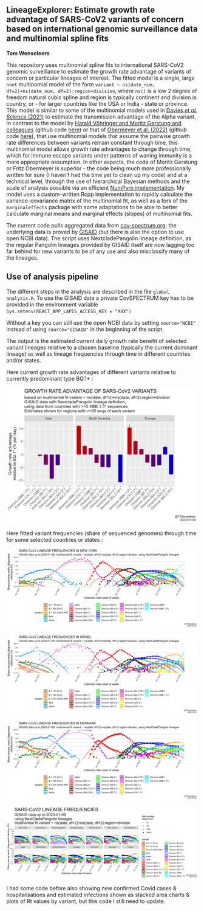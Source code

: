 ## LineageExplorer: Estimate growth rate advantage of SARS-CoV2 variants of concern based on international genomic surveillance data and multinomial spline fits

**Tom Wenseleers**

This repository uses multinomial spline fits to international SARS-CoV2 genomic surveillance to estimate the growth rate advantage of variants of concern or particular lineages of interest. The fitted model is a single, large `nnet` multinomial model of the form `variant ~ ns(date_num, df=2)+ns(date_num, df=2):region+division`, where `ns()` is a low 2 degree of freedom natural cubic spline and region is typically continent and division is country, or - for larger countries like the USA or India - state or province. This model is similar to some of the multinomial models used in [Davies *et al. Science* (2021)](https://www.science.org/doi/abs/10.1126/science.abg3055) to estimate the transmission advantage of the Alpha variant. In contrast to the model by [Harald Vöhringer and Moritz Gerstung and colleagues](https://www.nature.com/articles/s41586-021-04069-y) (github code [here](https://github.com/gerstung-lab/SARS-CoV-2-International)) or that of [Obermeyer et al. (2022)](https://www.science.org/doi/10.1126/science.abm1208) (github code [here](https://github.com/broadinstitute/pyro-cov)), that use multinomial models that assume the pairwise growth rate differences between variants remain constant through time, this multinomial model allows growth rate advantages to change through time, which for immune escape variants under patterns of waning immunity is a more appropriate assumption. In other aspects, the code of Moritz Gerstung or Fritz Obermeyer is superior - the code being much more professionally written for sure (I haven't had the time yet to clean up my code) and at a technical level, through the use of hierarchical Bayesian methods and the scale of analysis possible via an efficient [NumPyro implementation](https://github.com/broadinstitute/pyro-cov). My model uses a custom-written Rcpp implementation to rapidly calculate the variance-covariance matrix of the multinomial fit, as well as a fork of the `marginaleffects` package with some adaptations to be able to better calculate marginal means and marginal effects (slopes) of multinomial fits.

The current code pulls aggregated data from [cov-spectrum.org](https://github.com/gerstung-lab/SARS-CoV-2-International/blob/main/cov-spectrum.org); the underlying data is proved by [GISAID](https://www.gisaid.org/) (but there is also the option to use open NCBI data). The script uses NextcladePangolin lineage definition, as the regular Pangolin lineages provided by GISAID itself are now lagging too far behind for new variants to be of any use and also misclassify many of the lineages.

## Use of analysis pipeline

The different steps in the analysis are described in the file `global analysis.R`. To use the GISAID data a private CovSPECTRUM key has to be provided in the environment variable `Sys.setenv(REACT_APP_LAPIS_ACCESS_KEY = "XXX")`

Without a key you can still use the open NCBI data by setting `source="NCBI"` instead of using `source="GISAID"` in the beginning of the script.

The output is the estimated current daily growth rate benefit of selected variant lineages relative to a chosen baseline (typically the current dominant lineage) as well as lineage frequencies through time in different countries and/or states.

Here current growth rate advantages of different variants relative to currently predominant type BQ.1\* :

![](plots/GISAID/growth%20rate%20advantage%20VOCs_by%20continent.png)

Here fitted variant frequencies (share of sequenced genomes) through time for some selected countries or states :

![](plots/GISAID/predicted%20lineage%20freqs_New%20York_logit%20scale.png)

![](plots/GISAID/predicted%20lineage%20freqs_Israel_logit%20scale.png)

![](plots/GISAID/predicted%20lineage%20freqs_Denmark_logit%20scale.png)

![](plots/GISAID/predicted%20lineage%20freqs_logit%20scale_selected%20states%20countries.png)

I had some code before also showing new confirmed Covid cases & hospitalisations and estimated infections shown as stacked area charts & plots of Rt values by variant, but this code I still need to update.
